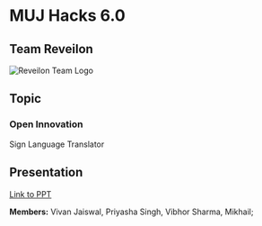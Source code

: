 # MUJ Hacks 6.0

## Team Reveilon
![Reveilon Team Logo](https://user-images.githubusercontent.com/67545205/153635642-d018d13a-3b6d-4481-b2db-ef77b02856ab.png)


## Topic
### Open Innovation
Sign Language Translator

## Presentation
[Link to PPT](https://docs.google.com/presentation/d/1mL5tpt9Qb7LMeRPWe4wubhRoAJxylSOT9HoCsKyWW5I/edit?usp=sharing)

**Members:** Vivan Jaiswal, Priyasha Singh, Vibhor Sharma, Mikhail;
